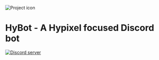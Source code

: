 ![Project icon](https://cdn.discordapp.com/avatars/770564726719643668/c4855cbc89be476469b2512184aaedc9.png?size=256)

# HyBot - A Hypixel focused Discord bot
[![Discord server](https://img.shields.io/discord/736109700843569162?color=7289DA&label=chat%20on%20discord&style=for-the-badge)](https://discord.gg/nMv6Vya)
